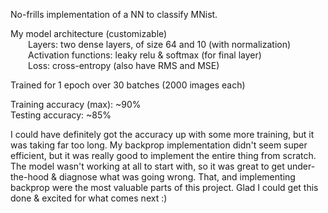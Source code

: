 No-frills implementation of a NN to classify MNist.

My model architecture (customizable)  
  Layers: two dense layers, of size 64 and 10 (with normalization)  
  Activation functions: leaky relu & softmax (for final layer)  
  Loss: cross-entropy (also have RMS and MSE)  

Trained for 1 epoch over 30 batches (2000 images each)

Training accuracy (max): ~90%  
Testing accuracy: ~85%

I could have definitely got the accuracy up with some more training, but it was taking far too long. My backprop implementation didn't seem super efficient, but it was really good to implement the entire thing from scratch.  
The model wasn't working at all to start with, so it was great to get under-the-hood & diagnose what was going wrong. That, and implementing backprop were the most valuable parts of this project. Glad I could get this done & excited for what comes next :)
